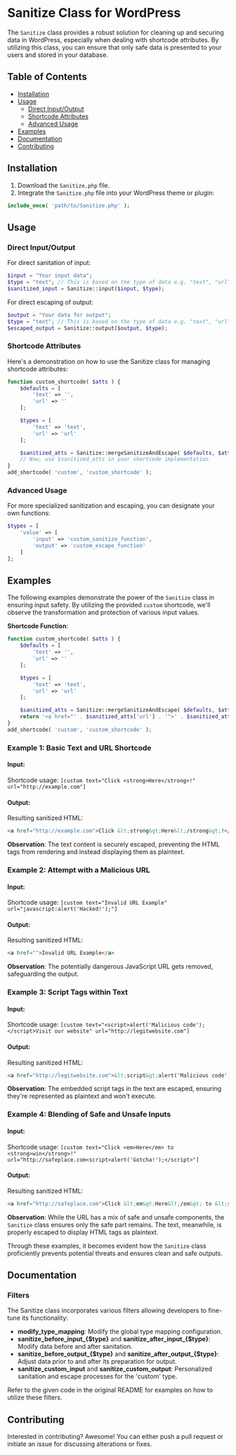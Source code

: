 # Sanitize Class for WordPress

The `Sanitize` class provides a robust solution for cleaning up and securing data in WordPress, especially when dealing with shortcode attributes. By utilizing this class, you can ensure that only safe data is presented to your users and stored in your database.

## Table of Contents

- [Installation](#installation)
- [Usage](#usage)
  - [Direct Input/Output](#direct-inputoutput)
  - [Shortcode Attributes](#shortcode-attributes)
  - [Advanced Usage](#advanced-usage)
- [Examples](#examples)
- [Documentation](#documentation)
- [Contributing](#contributing)

## Installation

1. Download the `Sanitize.php` file.
2. Integrate the `Sanitize.php` file into your WordPress theme or plugin:

```php
include_once( 'path/to/Sanitize.php' );
```

## Usage

### Direct Input/Output

For direct sanitation of input:

```php
$input = "Your input data";
$type = "text"; // This is based on the type of data e.g. "text", "url", etc.
$sanitized_input = Sanitize::input($input, $type);
```

For direct escaping of output:

```php
$output = "Your data for output";
$type = "text"; // This is based on the type of data e.g. "text", "url", etc.
$escaped_output = Sanitize::output($output, $type);
```

### Shortcode Attributes

Here's a demonstration on how to use the Sanitize class for managing shortcode attributes:

```php
function custom_shortcode( $atts ) {
    $defaults = [
        'text' => '',
        'url' => ''
    ];

    $types = [
        'text' => 'text',
        'url' => 'url'
    ];

    $sanitized_atts = Sanitize::mergeSanitizeAndEscape( $defaults, $atts, $types );
    // Now, use $sanitized_atts in your shortcode implementation
}
add_shortcode( 'custom', 'custom_shortcode' );
```

### Advanced Usage

For more specialized sanitization and escaping, you can designate your own functions:

```php
$types = [
    'value' => [
        'input' => 'custom_sanitize_function',
        'output' => 'custom_escape_function'
    ]
];
```

## Examples

The following examples demonstrate the power of the `Sanitize` class in ensuring input safety. By utilizing the provided `custom` shortcode, we'll observe the transformation and protection of various input values.

**Shortcode Function**:
```php
function custom_shortcode( $atts ) {
    $defaults = [
        'text' => '',
        'url' => ''
    ];

    $types = [
        'text' => 'text',
        'url' => 'url'
    ];

    $sanitized_atts = Sanitize::mergeSanitizeAndEscape( $defaults, $atts, $types );
    return '<a href="' . $sanitized_atts['url'] . '">' . $sanitized_atts['text'] . '</a>';
}
add_shortcode( 'custom', 'custom_shortcode' );
```

### Example 1: Basic Text and URL Shortcode

#### Input:

Shortcode usage:
```[custom text="Click <strong>Here</strong>!" url="http://example.com"]```

#### Output:

Resulting sanitized HTML:
```html
<a href="http://example.com">Click &lt;strong&gt;Here&lt;/strong&gt;!</a>
```

**Observation**: The text content is securely escaped, preventing the HTML tags from rendering and instead displaying them as plaintext.

### Example 2: Attempt with a Malicious URL

#### Input:

Shortcode usage:
```[custom text="Invalid URL Example" url="javascript:alert('Hacked!');"]```

#### Output:

Resulting sanitized HTML:
```html
<a href="">Invalid URL Example</a>
```

**Observation**: The potentially dangerous JavaScript URL gets removed, safeguarding the output.

### Example 3: Script Tags within Text

#### Input:

Shortcode usage:
```[custom text="<script>alert('Malicious code');</script>Visit our website" url="http://legitwebsite.com"]```

#### Output:

Resulting sanitized HTML:
```html
<a href="http://legitwebsite.com">&lt;script&gt;alert('Malicious code');&lt;/script&gt;Visit our website</a>
```

**Observation**: The embedded script tags in the text are escaped, ensuring they're represented as plaintext and won't execute.

### Example 4: Blending of Safe and Unsafe Inputs

#### Input:

Shortcode usage:
```[custom text="Click <em>Here</em> to <strong>win</strong>!" url="http://safeplace.com<script>alert('Gotcha!');</script>"]```

#### Output:

Resulting sanitized HTML:
```html
<a href="http://safeplace.com">Click &lt;em&gt;Here&lt;/em&gt; to &lt;strong&gt;win&lt;/strong&gt;!</a>
```

**Observation**: While the URL has a mix of safe and unsafe components, the `Sanitize` class ensures only the safe part remains. The text, meanwhile, is properly escaped to display HTML tags as plaintext.

Through these examples, it becomes evident how the `Sanitize` class proficiently prevents potential threats and ensures clean and safe outputs.


## Documentation

### Filters

The Sanitize class incorporates various filters allowing developers to fine-tune its functionality:

- **modify_type_mapping**: Modify the global type mapping configuration.
- **sanitize_before_input_{$type}** and **sanitize_after_input_{$type}**: Modify data before and after sanitation.
- **sanitize_before_output_{$type}** and **sanitize_after_output_{$type}**: Adjust data prior to and after its preparation for output.
- **sanitize_custom_input** and **sanitize_custom_output**: Personalized sanitation and escape processes for the 'custom' type.

Refer to the given code in the original README for examples on how to utilize these filters.

## Contributing

Interested in contributing? Awesome! You can either push a pull request or initiate an issue for discussing alterations or fixes.

